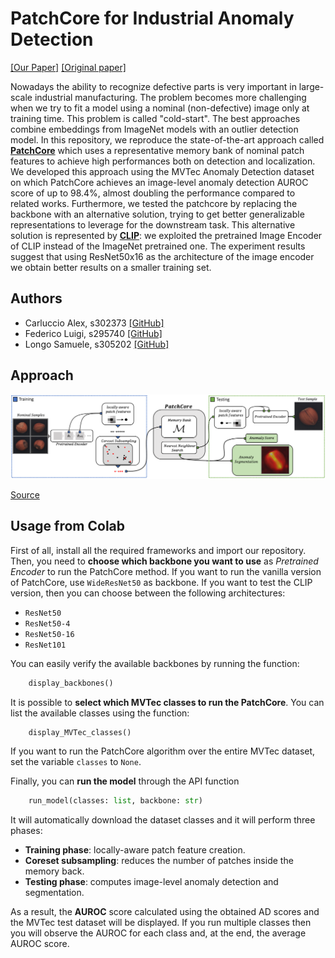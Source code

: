 
# PatchCore for Industrial Anomaly Detection


[[Our Paper]](https://github.com/LuigiFederico/AML_Anomaly_Detection/blob/main/PatchCore%20for%20Industrial%20Anomaly%20Detection.pdf) [[Original paper]](https://arxiv.org/abs/2106.08265)

Nowadays the ability to recognize defective parts is very important in large-scale industrial manufacturing. The problem becomes more challenging when we try to fit a model using a nominal (non-defective) image only at training time. This problem is called "cold-start". 
The best approaches combine embeddings from ImageNet models with an outlier detection model. In this repository, we reproduce the state-of-the-art approach called [__PatchCore__](https://arxiv.org/abs/2106.08265) which uses a representative memory bank of nominal patch features to achieve high performances both on detection and localization. We developed this approach using the MVTec Anomaly Detection dataset on which PatchCore achieves an image-level anomaly detection AUROC score of up to 98.4\%, almost doubling the performance compared to related works. Furthermore, we tested the patchcore by replacing the backbone with an alternative solution, trying to get better generalizable representations to leverage for the downstream task. This alternative solution is represented by [__CLIP__](https://arxiv.org/abs/2103.00020): we exploited the pretrained Image Encoder of CLIP instead of the ImageNet pretrained one. The experiment results suggest that using ResNet50x16 as the architecture of the image encoder we obtain better results on a smaller training set.

## Authors  

- Carluccio Alex, s302373 [[GitHub]](https://github.com/LordAssalt)  
- Federico Luigi, s295740 [[GitHub]](https://github.com/LuigiFederico)  
- Longo Samuele, s305202 [[GitHub]](https://github.com/Clyde99x)  


## Approach 

![PatchCore approach](PatchCore_Architecture.png)

[Source](https://github.com/amazon-science/patchcore-inspection/blob/main/images/architecture.png)

## Usage from Colab
First of all, install all the required frameworks and import our repository. Then, you need to __choose which backbone you want to use__ as _Pretrained Encoder_ to run the PatchCore method.
If you want to run the vanilla version of PatchCore, use `WideResNet50` as backbone. If you want to test the CLIP version, then you can choose between the following architectures:

- `ResNet50`
- `ResNet50-4`
- `ResNet50-16`
- `ResNet101`

You can easily verify the available backbones by running the function:

```Python
    display_backbones()
```  


It is possible to __select which MVTec classes to run the PatchCore__. You can list the available classes using the function:

```Python
    display_MVTec_classes()
``` 

If you want to run the PatchCore algorithm over the entire MVTec dataset, set the variable `classes` to `None`. 

Finally, you can __run the model__ through the API function 

```Python
    run_model(classes: list, backbone: str)
``` 

It will automatically download the dataset classes and it will perform three phases:
- __Training phase__: locally-aware patch feature creation.
- __Coreset subsampling__: reduces the number of patches inside the memory back.
- __Testing phase__: computes image-level anomaly detection and segmentation.

As a result, the __AUROC__ score calculated using the obtained AD scores and the MVTec test dataset will be displayed. If you run multiple classes then you will observe the AUROC for each class and, at the end, the average AUROC score.

